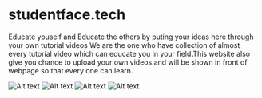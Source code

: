 ﻿# studentface.tech
Educate youself and Educate the others by puting your ideas here through your own tutorial videos
We are the one who have collection of almost every tutorial video which can educate you in your field.This website also give you chance to upload your own videos.and will be shown in front of webpage so that every one can learn.

![Alt text](https://github.com/akash14204/studentface.tech/blob/master/Screenshot%20(108).png?raw=true)
![Alt text](https://github.com/akash14204/studentface.tech/blob/master/Screenshot%20(109).png?raw=true)
![Alt text](https://github.com/akash14204/studentface.tech/blob/master/Screenshot%20(111).png?raw=true)
![Alt text](https://github.com/akash14204/studentface.tech/blob/master/Screenshot%20(113).png?raw=true)
